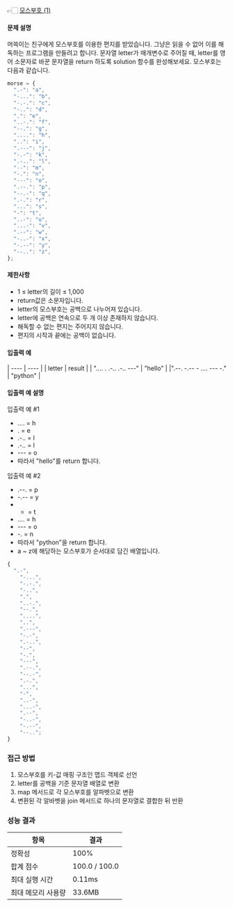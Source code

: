 👉🏻 [모스부호 (1)](https://school.programmers.co.kr/learn/courses/30/lessons/120838)

#### 문제 설명

머쓱이는 친구에게 모스부호를 이용한 편지를 받았습니다. 그냥은 읽을 수 없어 이를 해독하는 프로그램을 만들려고 합니다. 문자열 letter가 매개변수로 주어질 때, letter를 영어 소문자로 바꾼 문자열을 return 하도록 solution 함수를 완성해보세요.
모스부호는 다음과 같습니다.

```js
morse = {
  ".-": "a",
  "-...": "b",
  "-.-.": "c",
  "-..": "d",
  ".": "e",
  "..-.": "f",
  "--.": "g",
  "....": "h",
  "..": "i",
  ".---": "j",
  "-.-": "k",
  ".-..": "l",
  "--": "m",
  "-.": "n",
  "---": "o",
  ".--.": "p",
  "--.-": "q",
  ".-.": "r",
  "...": "s",
  "-": "t",
  "..-": "u",
  "...-": "v",
  ".--": "w",
  "-..-": "x",
  "-.--": "y",
  "--..": "z",
};
```

#### 제한사항

- 1 ≤ letter의 길이 ≤ 1,000
- return값은 소문자입니다.
- letter의 모스부호는 공백으로 나누어져 있습니다.
- letter에 공백은 연속으로 두 개 이상 존재하지 않습니다.
- 해독할 수 없는 편지는 주어지지 않습니다.
- 편지의 시작과 끝에는 공백이 없습니다.

#### 입출력 예

| ---- | ---- |
| letter | result |
| ".... . .-.. .-.. ---" | "hello" |
|".--. -.-- - .... --- -." | "python" |

#### 입출력 예 설명

입출력 예 #1

- .... = h
- . = e
- .-.. = l
- .-.. = l
- --- = o
- 따라서 "hello"를 return 합니다.

입출력 예 #2

- .--. = p
- -.-- = y
- - = t
- .... = h
- --- = o
- -. = n
- 따라서 "python"을 return 합니다.
- a ~ z에 해당하는 모스부호가 순서대로 담긴 배열입니다.

```js
{
  ".-",
    "-...",
    "-.-.",
    "-..",
    ".",
    "..-.",
    "--.",
    "....",
    "..",
    ".---",
    "-.-",
    ".-..",
    "--",
    "-.",
    "---",
    ".--.",
    "--.-",
    ".-.",
    "...",
    "-",
    "..-",
    "...-",
    ".--",
    "-..-",
    "-.--",
    "--..";
}
```

### 접근 방법

1. 모스부호를 키-값 매핑 구조인 맵드 객체로 선언
2. letter를 공백을 기준 문자열 배열로 변환
3. map 메서드로 각 모스부호를 알파벳으로 변환
4. 변환된 각 알바벳을 join 메서드로 하나의 문자열로 결합한 뒤 반환

### 성능 결과

| 항목               | 결과          |
| ------------------ | ------------- |
| 정확성             | 100%          |
| 합계 점수          | 100.0 / 100.0 |
| 최대 실행 시간     | 0.11ms        |
| 최대 메모리 사용량 | 33.6MB        |
